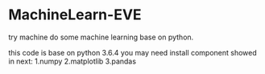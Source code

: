 # MachineLearn-EVE
try machine do some machine learning base on python.

this code is base on python 3.6.4
you may need install component showed in next:
1.numpy
2.matplotlib
3.pandas
